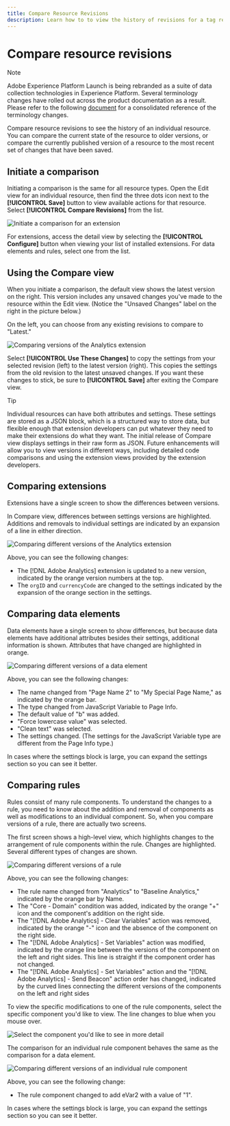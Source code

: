 ```yaml
---
title: Compare Resource Revisions
description: Learn how to to view the history of revisions for a tag resource in Adobe Experience Platform.
---
```

# Compare resource revisions

>[!NOTE]
>
>Adobe Experience Platform Launch is being rebranded as a suite of data collection technologies in Experience Platform. Several terminology changes have rolled out across the product documentation as a result. Please refer to the following [document](../../term-updates.md) for a consolidated reference of the terminology changes.

Compare resource revisions to see the history of an individual resource.  You can compare the current state of the resource to older versions, or compare the currently published version of a resource to the most recent set of changes that have been saved.

## Initiate a comparison

Initiating a comparison is the same for all resource types.  Open the Edit view for an individual resource, then find the three dots icon next to the **[!UICONTROL Save]** button to view available actions for that resource.  Select **[!UICONTROL Compare Revisions]** from the list.

![Initiate a comparison for an extension](../../images/compare-initiate-extension.png)

For extensions, access the detail view by selecting  the **[!UICONTROL Configure]** button when viewing your list of installed extensions.  For data elements and rules, select one from the list.

## Using the Compare view

When you initiate a comparison, the default view shows the latest version on the right.  This version includes any unsaved changes you've made to the resource within the Edit view. (Notice the "Unsaved Changes" label on the right in the picture below.)

On the left, you can choose from any existing revisions to compare to "Latest."

![Comparing versions of the Analytics extension](../../images/compare-interpret-extension.png)

Select **[!UICONTROL Use These Changes]** to copy the settings from your selected revision (left) to the latest version (right).  This copies the settings from the old revision to the latest unsaved changes.  If you want these changes to stick, be sure to **[!UICONTROL Save]** after exiting the Compare view.

>[!TIP]
>Individual resources can have both attributes and settings.  These settings are stored as a JSON block, which is a structured way to store data, but flexible enough that extension developers can put whatever they need to make their extensions do what they want.
>The initial release of Compare view displays settings in their raw form as JSON. Future enhancements will allow you to view versions in different ways, including detailed code comparisons and using the extension views provided by the extension developers.

## Comparing extensions

Extensions have a single screen to show the differences between versions.

In Compare view, differences between settings versions are highlighted.  Additions and removals to individual settings are indicated by an expansion of a line in either direction.

![Comparing different versions of the Analytics extension](../../images/compare-extension.png)

Above, you can see the following changes:

* The [!DNL Adobe Analytics] extension is updated to a new version, indicated by the orange version numbers at the top.
* The `orgID` and `currencyCode` are changed to the settings indicated by the expansion of the orange section in the settings.

## Comparing data elements

Data elements have a single screen to show differences, but because data elements have additional attributes besides their settings, additional information is shown.  Attributes that have changed are highlighted in orange.

![Comparing different versions of a data element](../../images/compare-data-element.png)

Above, you can see the following changes:

* The name changed from "Page Name 2" to "My Special Page Name," as indicated by the orange bar.
* The type changed from JavaScript Variable to Page Info.
* The default value of "b" was added.
* "Force lowercase value" was selected.
* "Clean text" was selected.
* The settings changed. (The settings for the JavaScript Variable type are different from the Page Info type.)

In cases where the settings block is large, you can expand the settings section so you can see it better.

## Comparing rules

Rules consist of many rule components.  To understand the changes to a rule, you need to know about the addition and removal of components as well as modifications to an individual component.  So, when you compare versions of a rule, there are actually two screens.

The first screen shows a high-level view, which highlights changes to the arrangement of rule components within the rule.  Changes are highlighted. Several different types of changes are shown.

![Comparing different versions of a rule](../../images/compare-rule.png)

Above, you can see the following changes:

* The rule name changed from "Analytics" to "Baseline Analytics," indicated by the orange bar by Name.
* The "Core - Domain" condition was added,  indicated by the orange "+" icon and the component's addition on the right side.
* The "[!DNL Adobe Analytics] - Clear Variables" action was removed, indicated by the orange "-" icon and the absence of the component on the right side.
* The "[!DNL Adobe Analytics] - Set Variables" action was modified, indicated by the orange line between the versions of the component on the left and right sides. This line is straight if the component order has not changed.
* The "[!DNL Adobe Analytics] - Set Variables" action and the "[!DNL Adobe Analytics] - Send Beacon" action order has changed, indicated by the curved lines connecting the different versions of the components on the left and right sides

To view the specific modifications to one of the rule components, select the specific component you'd like to view.  The line changes to blue when you mouse over.

![Select the component you&apos;d like to see in more detail](../../images/compare-rule-component-click.png)

The comparison for an individual rule component behaves the same as the comparison for a data element.

![Comparing different versions of an individual rule component](../../images/compare-rule-component.png)

Above, you can see the following change:

* The rule component changed to add eVar2 with a value of "1".

In cases where the settings block is large, you can expand the settings section so you can see it better.

